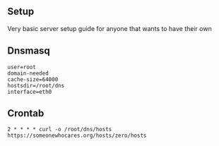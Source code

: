 ## Setup
Very basic server setup guide for anyone that wants to have their own

## Dnsmasq
```
user=root
domain-needed
cache-size=64000
hostsdir=/root/dns
interface=eth0
```

## Crontab
```
2 * * * * curl -o /root/dns/hosts https://someonewhocares.org/hosts/zero/hosts
```
